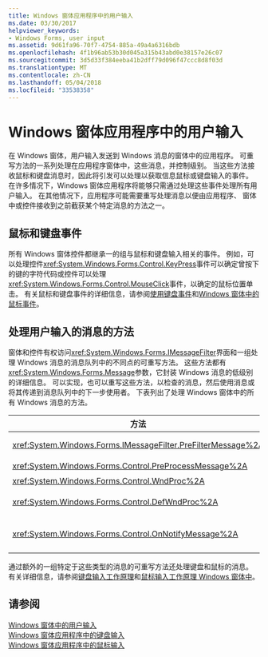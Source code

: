 ```yaml
---
title: Windows 窗体应用程序中的用户输入
ms.date: 03/30/2017
helpviewer_keywords:
- Windows Forms, user input
ms.assetid: 9d61fa96-70f7-4754-885a-49a4a6316bdb
ms.openlocfilehash: 4f1b96ab53b30d045a315b43abd0e38157e26c07
ms.sourcegitcommit: 3d5d33f384eeba41b2dff79d096f47ccc8d8f03d
ms.translationtype: MT
ms.contentlocale: zh-CN
ms.lasthandoff: 05/04/2018
ms.locfileid: "33538358"
---
```

# <a name="user-input-in-a-windows-forms-application"></a>Windows 窗体应用程序中的用户输入
在 Windows 窗体，用户输入发送到 Windows 消息的窗体中的应用程序。 可重写方法的一系列处理在应用程序窗体中，这些消息，并控制级别。 当这些方法接收鼠标和键盘消息时，因此将引发可以处理以获取信息鼠标或键盘输入的事件。 在许多情况下，Windows 窗体应用程序将能够只需通过处理这些事件处理所有用户输入。 在其他情况下，应用程序可能需要重写处理消息以便由应用程序、 窗体中或控件接收到之前截获某个特定消息的方法之一。  
  
## <a name="mouse-and-keyboard-events"></a>鼠标和键盘事件  
 所有 Windows 窗体控件都继承一的组与鼠标和键盘输入相关的事件。 例如，可以处理控件<xref:System.Windows.Forms.Control.KeyPress>事件可以确定曾按下的键的字符代码或控件可以处理<xref:System.Windows.Forms.Control.MouseClick>事件，以确定的鼠标位置单击。 有关鼠标和键盘事件的详细信息，请参阅[使用键盘事件](../../../docs/framework/winforms/using-keyboard-events.md)和[Windows 窗体中的鼠标事件](../../../docs/framework/winforms/mouse-events-in-windows-forms.md)。  
  
## <a name="methods-that-process-user-input-messages"></a>处理用户输入的消息的方法  
 窗体和控件有权访问<xref:System.Windows.Forms.IMessageFilter>界面和一组处理 Windows 消息的消息队列中的不同点的可重写方法。 这些方法都有<xref:System.Windows.Forms.Message>参数，它封装 Windows 消息的低级别的详细信息。 可以实现，也可以重写这些方法，以检查的消息，然后使用消息或将其传递到消息队列中的下一步使用者。 下表列出了处理 Windows 窗体中的所有 Windows 消息的方法。  
  
|方法|说明|  
|------------|-----------|  
|<xref:System.Windows.Forms.IMessageFilter.PreFilterMessage%2A>|此方法会截获排队应用程序级别 （也称为已发布） 的 Windows 消息。|  
|<xref:System.Windows.Forms.Control.PreProcessMessage%2A>|已处理之前，此方法会截获窗体和控件级别的 Windows 消息。|  
|<xref:System.Windows.Forms.Control.WndProc%2A>|此方法处理 Windows 消息级别的窗体和控件。|  
|<xref:System.Windows.Forms.Control.DefWndProc%2A>|此方法执行级别的窗体和控件的 Windows 消息的默认处理。 这提供一个窗口的最小功能。|  
|<xref:System.Windows.Forms.Control.OnNotifyMessage%2A>|处理完后，此方法将截获消息级别的窗体和控件。 <xref:System.Windows.Forms.ControlStyles.EnableNotifyMessage>样式位，必须为要调用此方法设置。|  
  
 通过额外的一组特定于这些类型的消息的可重写方法还处理键盘和鼠标的消息。 有关详细信息，请参阅[键盘输入工作原理](../../../docs/framework/winforms/how-keyboard-input-works.md)和[鼠标输入工作原理 Windows 窗体中](../../../docs/framework/winforms/how-mouse-input-works-in-windows-forms.md)。  
  
## <a name="see-also"></a>请参阅  
 [Windows 窗体中的用户输入](../../../docs/framework/winforms/user-input-in-windows-forms.md)  
 [Windows 窗体应用程序中的键盘输入](../../../docs/framework/winforms/keyboard-input-in-a-windows-forms-application.md)  
 [Windows 窗体应用程序中的鼠标输入](../../../docs/framework/winforms/mouse-input-in-a-windows-forms-application.md)
